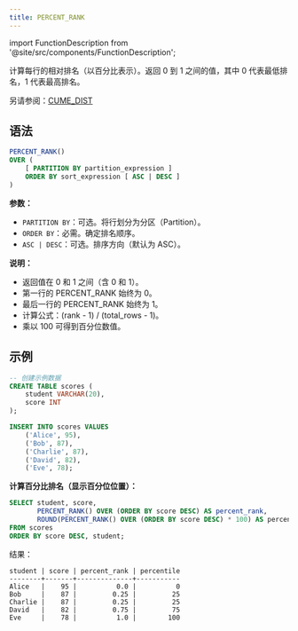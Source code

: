 ```yaml
---
title: PERCENT_RANK
---
```

import FunctionDescription from '@site/src/components/FunctionDescription';

<FunctionDescription description="引入或更新于：v1.2.780"/>

计算每行的相对排名（以百分比表示）。返回 0 到 1 之间的值，其中 0 代表最低排名，1 代表最高排名。

另请参阅：[CUME_DIST](cume-dist.md)

## 语法

```sql
PERCENT_RANK()
OVER (
    [ PARTITION BY partition_expression ]
    ORDER BY sort_expression [ ASC | DESC ]
)
```

**参数：**
- `PARTITION BY`：可选。将行划分为分区（Partition）。
- `ORDER BY`：必需。确定排名顺序。
- `ASC | DESC`：可选。排序方向（默认为 ASC）。

**说明：**
- 返回值在 0 和 1 之间（含 0 和 1）。
- 第一行的 PERCENT_RANK 始终为 0。
- 最后一行的 PERCENT_RANK 始终为 1。
- 计算公式：(rank - 1) / (total_rows - 1)。
- 乘以 100 可得到百分位数值。

## 示例

```sql
-- 创建示例数据
CREATE TABLE scores (
    student VARCHAR(20),
    score INT
);

INSERT INTO scores VALUES
    ('Alice', 95),
    ('Bob', 87),
    ('Charlie', 87),
    ('David', 82),
    ('Eve', 78);
```

**计算百分比排名（显示百分位位置）：**

```sql
SELECT student, score,
       PERCENT_RANK() OVER (ORDER BY score DESC) AS percent_rank,
       ROUND(PERCENT_RANK() OVER (ORDER BY score DESC) * 100) AS percentile
FROM scores
ORDER BY score DESC, student;
```

结果：
```
student | score | percent_rank | percentile
--------+-------+--------------+-----------
Alice   |    95 |          0.0 |          0
Bob     |    87 |         0.25 |         25
Charlie |    87 |         0.25 |         25
David   |    82 |         0.75 |         75
Eve     |    78 |          1.0 |        100
```